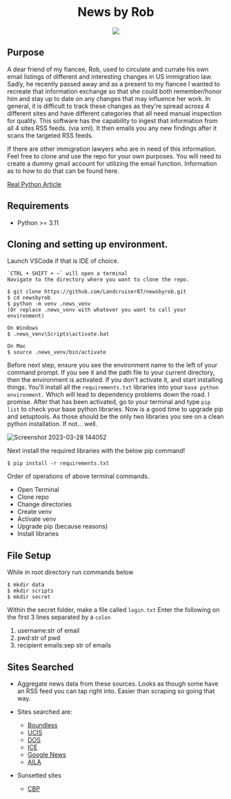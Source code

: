 <h1 align="center">
  <b>News by Rob</b><br>
</h1>

<p align="center">
      <a href="https://www.python.org/">
        <img src="https://img.shields.io/badge/Python->3.11-blue" /></a>    
</p>

## Purpose
A dear friend of my fiancee, Rob, used to circulate and currate his own email
listings of different and interesting changes in US immigration law. Sadly, he
recently passed away and as a present to my fiancee I wanted to recreate that
information exchange so that she could both remember/honor him and stay up to
date on any changes that may influence her work.  In general, it is difficult to
track these changes as they're spread across 4 different sites and have
different categories that all need manual inspection for quality. This software
has the capability to ingest that information from all 4 sites RSS feeds.  (via
xml).  It then emails you any new findings after it scans the targeted RSS
feeds.  

If there are other immigration lawyers who are in need of this information.
Feel free to clone and use the repo for your own purposes.  You will need to
create a dummy gmail account for utilizing the email function.  Information as
to how to do that can be found here.  

[Real Python Article](https://realpython.com/python-send-email/)


## Requirements
- Python >= 3.11

## Cloning and setting up environment.
Launch VSCode if that is IDE of choice.

```
`CTRL + SHIFT + ~` will open a terminal
Navigate to the directory where you want to clone the repo. 

$ git clone https://github.com/Landcruiser87/newsbyrob.git
$ cd newsbyrob
$ python -m venv .news_venv
(Or replace .news_venv with whatever you want to call your environment)	

On Windows
$ .news_venv\Scripts\activate.bat

On Mac
$ source .news_venv/bin/activate
```

Before next step, ensure you see the environment name to the left of your
command prompt.  If you see it and the path file to your current directory, then
the environment is activated.   If you don't activate it, and start installing
things.  You'll install all the `requirements.txt` libraries into your `base
python environment.` Which will lead to dependency problems down the road.  I
promise. After that has been activated, go to your terminal and type `pip list`
to check your base python libraries.  Now is a good time to upgrade pip and
setuptools. As those should be the only two libraries you see on a clean python
installation.  If not...  well.

![Screenshot 2023-03-28 144052](https://user-images.githubusercontent.com/16505709/228358535-3364e0ea-b273-40b8-ab59-4dddf2f92ee2.png)


Next install the required libraries with the below pip command!

```
$ pip install -r requirements.txt
```

Order of operations of above terminal commands. 
- Open Terminal
- Clone repo
- Change directories
- Create venv
- Activate venv
- Upgrade pip (because reasons)
- Install libraries

## File Setup
While in root directory run commands below
```
$ mkdir data
$ mkdir scripts
$ mkdir secret
```

Within the secret folder, make a file called `login.txt`
Enter the following on the first 3 lines separated by a `colon`
1. username:str of email
2. pwd:str of pwd
3. recipient emails:sep str of emails

## Sites Searched

- Aggregate news data from these sources.  Looks as though some have an RSS feed you can tap right into.  Easier than scraping so going that way.
- Sites searched are:
  - [Boundless](https://www.boundless.com)
  - [UCIS](https://www.uscis.gov/news/rss-feed/59144)
  - [DOS](https://travel.state.gov/_res/rss/TAsTWs.xml#.html)
  - [ICE](https://www.ice.gov/rss)
  - [Google News](https://news.google.com/rss)
  - [AILA](https://aila.org)

- Sunsetted sites
  - [CBP](https://www.cbp.gov/rss)